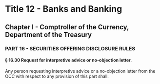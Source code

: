 
# Title 12 - Banks and Banking
## Chapter I - Comptroller of the Currency, Department of the Treasury
### PART 16 - SECURITIES OFFERING DISCLOSURE RULES
#### § 16.30 Request for interpretive advice or no-objection letter.

Any person requesting interpretive advice or a no-objection letter from the OCC with respect to any provision of this part shall:

